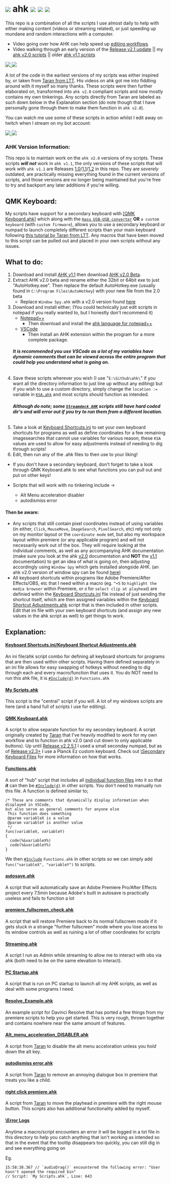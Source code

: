 # [![](https://bit.ly/3fjVx8t)](https://github.com/Tomshiii/ahk/tree/main) ahk [![](https://img.shields.io/github/v/release/Tomshiii/ahk)](https://github.com/tomshiii/ahk/releases/latest) [![](https://img.shields.io/github/last-commit/tomshiii/ahk/dev?label=last%20commit%20%28dev%29)](https://github.com/Tomshiii/ahk/commits/dev) [![](https://img.shields.io/github/license/tomshiii/ahk?color=orange)](https://github.com/tomshiii/ahk/blob/main/LICENSE)

This repo is a combination of all the scripts I use almost daily to help with either making content (videos or streaming related), or just speeding up mundane and random interactions with a computer.

- Video going over how AHK can help speed up [editing workflows](https://youtu.be/Iv-oR7An_iI)
- Video walking through an early version of the [Release v2.1 update](https://youtu.be/JF_WISVJsPU) || my [ahk v2.0 scripts](https://youtu.be/3rFDEonACxo) || older [ahk v1.1 scripts](https://youtu.be/QOztbpTe_Es)

[![](https://user-images.githubusercontent.com/53557479/149133968-6c1ff2e0-0140-4eda-95e3-e56164d263a4.png) ![](https://img.shields.io/youtube/channel/subscribers/UCJu2dToEHzuovY6suetkcdQ?style=flat)](https://www.youtube.com/c/tomshiii)

A lot of the code in the earliest versions of my scripts was either inspired by, or taken from [Taran from LTT](https://github.com/TaranVH/). His videos on ahk got me into fiddling around with it myself so many thanks. These scripts were then further elaborated on, transformed into `ahk v2.0` compliant scripts and now mostly contains my own tinkerings. Any scripts directly from Taran are labeled as such down below in the Explanation section (do note though that I have personally gone through them to make them function in `ahk v2.0`).

You can watch me use some of these scripts in action whilst I edit away on twitch when I stream on my bot account:

[![](https://user-images.githubusercontent.com/53557479/149135097-0f9ae87a-5157-4524-ae75-34b6aaf81c30.png) ![](https://img.shields.io/twitch/status/botshiii)](https://www.twitch.tv/botshiii)

### AHK Version Information:
This repo is to maintain work on the `ahk v2.0` versions of my scripts. These scripts **_will not_** work in `ahk v1.1`, the only versions of these scripts that will work with `ahk v1.1` are Releases [1.0](https://github.com/Tomshiii/ahk/releases/tag/v1.0)/[1.1](https://github.com/Tomshiii/ahk/releases/tag/v1.1)/[1.2](https://github.com/Tomshiii/ahk/releases/tag/v1.2) in this repo. They are _severely_ outdated, are practically missing everything found in the current versions of scripts, and those versions are no longer being maintained but you're free to try and backport any later additions if you're willing.

## QMK Keyboard:
My scripts have support for a secondary keyboard with [[QMK Keyboard.ahk]](https://github.com/Tomshiii/ahk/blob/main/QMK%20Keyboard.ahk) which along with the [`Hasu USB-USB converter`](https://geekhack.org/index.php?topic=109514.0) **OR** `a custom keyboard` (with `custom firmware`), allows you to use a secondary keyboard or numpad to launch completely different scripts than your main keyboard following [this tutorial by Taran from LTT](https://www.youtube.com/watch?v=GZEoss4XIgc). Any macros that have been moved to this script can be pulled out and placed in your own scripts without any issues.

## What to do:
1. Download and install [AHK v1.1](https://www.autohotkey.com/) then download [AHK v2.0 Beta](https://www.autohotkey.com/v2/).
2. Extract AHK v2.0 beta and rename either the 32bit or 64bit exe to just "AutoHotkey.exe". Then replace the default AutoHotkey.exe (usually found in `C:\Program Files\AutoHotkey`) with your new file from the 2.0 beta
   - Replace `Window Spy.ahk` with a v2.0 version found [here](https://github.com/steelywing/AutoHotkey-Release/blob/master/installer/source/WindowSpy.v2.ahk)
3. Download and install either; (You could technically just edit scripts in notepad if you really wanted to, but I honestly don't recommend it)
   - [Notepad++](https://notepad-plus-plus.org/downloads/)
     - Then download and install the [ahk language for notepad++](https://www.autohotkey.com/boards/viewtopic.php?t=50)
   - [VSCode](https://code.visualstudio.com/)
     - Then install an AHK extension within the program for a more complete package.
    ###### **_It is recommended you use VSCode as a lot of my variables have dynamic comments that can be viewed across the entire program that could help you understand what is going on._**
4. Save these scripts wherever you wish (I use "`E:\Github\ahk\`" if you want all the directory information to just line up without any editing) but if you wish to use a custom directory, simply change the `location :=` variable in [`KSA.ahk`](https://github.com/Tomshiii/ahk/tree/main/KSA) and most scripts should function as intended.
    ###### **_Although do note; some [`Streamdeck AHK`](https://github.com/Tomshiii/ahk/tree/main/Streamdeck%20AHK) scripts still have hard coded dir's and will error out if you try to run them from a different location._**
5. Take a look at [Keyboard Shortcuts.ini](https://github.com/Tomshiii/ahk/tree/main/KSA) to set your own keyboard shortcuts for programs as well as define coordinates for a few remaining imagesearches that cannot use variables for various reason, these `KSA` values are used to allow for easy adjustments instead of needing to dig through scripts!
6. Edit, then run any of the .ahk files to then use to your liking!
- If you don't have a secondary keyboard, don't forget to take a look through QMK Keyboard.ahk to see what functions you can pull out and put on other keys!

- Scripts that will work with no tinkering include ->
  - Alt Menu acceleration disabler
  - autodismiss error
#### Then be aware:
- Any scripts that still contain pixel coordinates instead of using variables (in either, `Click`, `MouseMove`, `ImageSearch`, `PixelSearch`, etc) rely not only on my monitor layout or the `coordinate mode` set, but also my workspace layout within premiere (or any applicable program) and will not necessarily work out of the box. They will require looking at the individual comments, as well as any accompanying AHK documentation (make sure you look at the ahk [v2.0](https://lexikos.github.io/v2/docs/AutoHotkey.htm) documentation and **NOT** the [v1.1](https://www.autohotkey.com/docs/AutoHotkey.htm) documentation) to get an idea of what is going on, then adjusting accordingly using `Window Spy` which gets installed alongside AHK. (an ahk v2.0 version of window spy can be found [here](https://github.com/steelywing/AutoHotkey-Release/blob/master/installer/source/WindowSpy.v2.ahk))
- All keyboard shortcuts within programs like Adobe Premiere/After Effects/OBS, etc that I need within a macro (eg. `^+5` to `highlight the media browser` within Premiere, or `d` for `select clip at playhead`) are definied within the [Keyboard Shortcuts.ini](https://github.com/Tomshiii/ahk/tree/main/KSA) file instead of just sending the shortcut itself, which are then assigned variables within the [Keyboard Shortcut Adjustments.ahk](https://git.io/Jicuy) script that is then included in other scripts. Edit that ini file with your own keyboard shortcuts (and assign any new values in the ahk script as well) to get things to work.

## Explanation:

#### [Keyboard Shortcuts.ini/Keyboard Shortcut Adjustments.ahk](https://github.com/Tomshiii/ahk/tree/main/KSA)
An ini file/ahk script combo for defining all keyboard shortcuts for programs that are then used within other scripts. Having them defined separately in an ini file allows for easy swapping of hotkeys without needing to dig through each and every macro/function that uses it. You do NOT need to run this ahk file, it is [`#Include(d)`](https://lexikos.github.io/v2/docs/commands/_Include.htm) in `Functions.ahk`

#### [My Scripts.ahk](https://github.com/Tomshiii/ahk/blob/main/My%20Scripts.ahk)
This script is the "central" script if you will. A lot of my windows scripts are here (and a hand full of scripts I use for editing).

#### [QMK Keyboard.ahk](https://github.com/Tomshiii/ahk/blob/main/QMK%20Keyboard.ahk)
A script to allow separate function for my secondary keyboard. A script originally created by [Taran](https://github.com/TaranVH/) that I've heavily modified to work for my own workflow and to function in ahk v2.0 (and cut down to only applicable buttons). Up until [Release v2.2.5.1](https://github.com/Tomshiii/ahk/releases/tag/v2.2.5.1) I used a small seconday numpad, but as of [Release v2.3+](https://github.com/Tomshiii/ahk/releases/tag/v2.3) I use a Planck Ez custom keyboard.
Check out [\Secondary Keyboard Files](https://github.com/Tomshiii/ahk/tree/main/Secondary%20Keyboard%20Files) for more information on how that works.

#### [Functions.ahk](https://github.com/Tomshiii/ahk/blob/main/Functions.ahk)
A sort of "hub" script that includes all [individual function files](https://github.com/Tomshiii/ahk/tree/main/Functions) into it so that ***it*** can then be [`#Include(d)`](https://lexikos.github.io/v2/docs/commands/_Include.htm) in other scripts. You don't need to manually run this file.
A function is defined similar to;
```autohotkey
/* These are comments that dynamically display information when displayed in VSCode,
but also serve as general comments for anyone else
 This function does something
 @param variableX is a value
 @param variableY is another value
 */
func(variableX, variableY)
{
  code(%&variableX%)
  code(%&variableY%)
}
```
We then [`#Include`](https://lexikos.github.io/v2/docs/commands/_Include.htm) `Functions.ahk` in other scripts so we can simply add `func("variableX", "variableY")` to scripts.

#### [autosave.ahk](https://github.com/Tomshiii/ahk/blob/main/autosave.ahk)
A script that will automatically save an Adobe Premiere Pro/After Effects project every 7.5min because Adobe's built in autosave is practically useless and fails to function a lot

#### [premiere_fullscreen_check.ahk](https://github.com/Tomshiii/ahk/blob/main/premiere_fullscreen_check.ahk)
A script that will restore Premiere back to its normal fullscreen mode if it gets stuck in a strange "further fullscreen" mode where you lose access to its window controls as well as ruining a lot of other coordinates for scripts

#### [Streaming.ahk](https://github.com/Tomshiii/ahk/tree/main/Stream)
A script I run as Admin while streaming to allow me to interact with obs via ahk (both need to be on the same elevation to interact).

#### [PC Startup.ahk](https://github.com/Tomshiii/ahk/blob/main/PC%20Startup.ahk)
A script that is run on PC startup to launch all my AHK scripts, as well as deal with some programs I need.

#### [Resolve_Example.ahk](https://github.com/Tomshiii/ahk/blob/main/Resolve_Example.ahk)
An example script for Davinci Resolve that has ported a few things from my premiere scripts to help you get started. This is very rough, thrown together and contains nowhere near the same amount of features.

#### [Alt_menu_acceleration_DISABLER.ahk](https://github.com/Tomshiii/ahk/blob/main/Alt_menu_acceleration_DISABLER.ahk)
A script from [Taran](https://github.com/TaranVH/) to disable the alt menu acceloration unless you _hold_ down the alt key.

#### [autodismiss error.ahk](https://github.com/Tomshiii/ahk/blob/main/autodismiss%20error.ahk)
A script from [Taran](https://github.com/TaranVH/) to remove an annoying dialogue box in premiere that treats you like a child.

#### [right click premiere.ahk](https://github.com/Tomshiii/ahk/blob/main/right%20click%20premiere.ahk)
A script from [Taran](https://github.com/TaranVH/) to move the playhead in premiere with the right mouse button. This scripts also has additional functionality added by myself.

#### [\Error Logs](https://github.com/Tomshiii/ahk/tree/main/Error%20Logs)
Anytime a macro/script encounters an error it will be logged in a txt file in this directory to help you catch anything that isn't working as intended so that in the event that the tooltip disappears too quickly, you can still dig in and see everything going on

Eg.
```
15:58:38.367 // `audioDrag()` encountered the following error: "User hasn't opened the required bin"
// Script: `My Scripts.ahk`, Line: 643
```